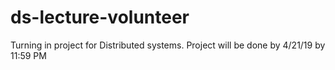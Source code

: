 # ds-lecture-volunteer
Turning in project for Distributed systems. Project will be done by 4/21/19 by 11:59 PM
